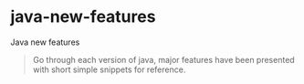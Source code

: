# java-new-features
Java new features 

> Go through each version of java, major features have been presented with short simple snippets for reference.
